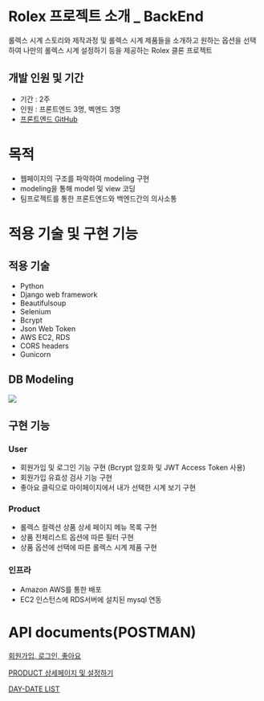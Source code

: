 # Rolex 프로젝트 소개 _ BackEnd

롤렉스 시계 스토리와 제작과정 및 롤렉스 시계 제품들을 소개하고 원하는 옵션을 선택하여 나만의 롤렉스 시계 설정하기 등을 제공하는 Rolex 클론 프로젝트

## 개발 인원 및  기간

- 기간 : 2주
- 인원 : 프론트엔드 3명, 벡엔드 3명
- [프론트엔드 GitHub](https://github.com/wecode-bootcamp-korea/Rolex-frontend)

# 목적
- 웹페이지의 구조를 파악하여 modeling 구현
- modeling을 통해 model 및 view 코딩
- 팀프로젝트를 통한 프론트엔드와 백엔드간의 의사소통

# 적용 기술 및 구현 기능

## 적용 기술

- Python
- Django web framework
- Beautifulsoup
- Selenium
- Bcrypt
- Json Web Token
- AWS EC2, RDS
- CORS headers
- Gunicorn

## DB Modeling
![](https://images.velog.io/images/jeongin/post/42270f13-dc2a-4989-bea1-974b82cabb0b/image.png)

## 구현 기능

### User
- 회원가입 및 로그인 기능 구현
  (Bcrypt 암호화 및 JWT Access Token 사용)
- 회원가입 유효성 검사 기능 구현
- 좋아요 클릭으로 마이페이지에서 내가 선택한 시계 보기 구현

### Product
- 롤렉스 컬렉션 상품 상세 페이지 메뉴 목록 구현
- 상품 전체리스트 옵션에 따른 필터 구현
- 상품 옵션에 선택에 따른 롤렉스 시계 제품 구현

### 인프라
- Amazon AWS를 통한 배포
- EC2 인스턴스에 RDS서버에 설치된 mysql 연동

# API documents(POSTMAN)
[회원가입, 로그인, 좋아요](https://interstellar-sunset-788761.postman.co/collections/7338957-fceb2bce-0c66-4d27-82fe-479806136a99?version=latest&workspace=9e529a22-5100-4f53-85c7-608a41491819)

[PRODUCT 상세페이지 및 설정하기](https://interstellar-sunset-788761.postman.co/collections/10871481-cdba486f-5c26-4d62-8e16-d4464932eda3?version=latest&workspace=9e529a22-5100-4f53-85c7-608a41491819)

[DAY-DATE LIST](https://interstellar-sunset-788761.postman.co/collections/10871815-34aa5019-5c1b-4596-9fcf-a17a7bbf6023?version=latest&workspace=9e529a22-5100-4f53-85c7-608a41491819#e1a2af48-fdf1-4e74-8c93-1c5bc30ffa93)
